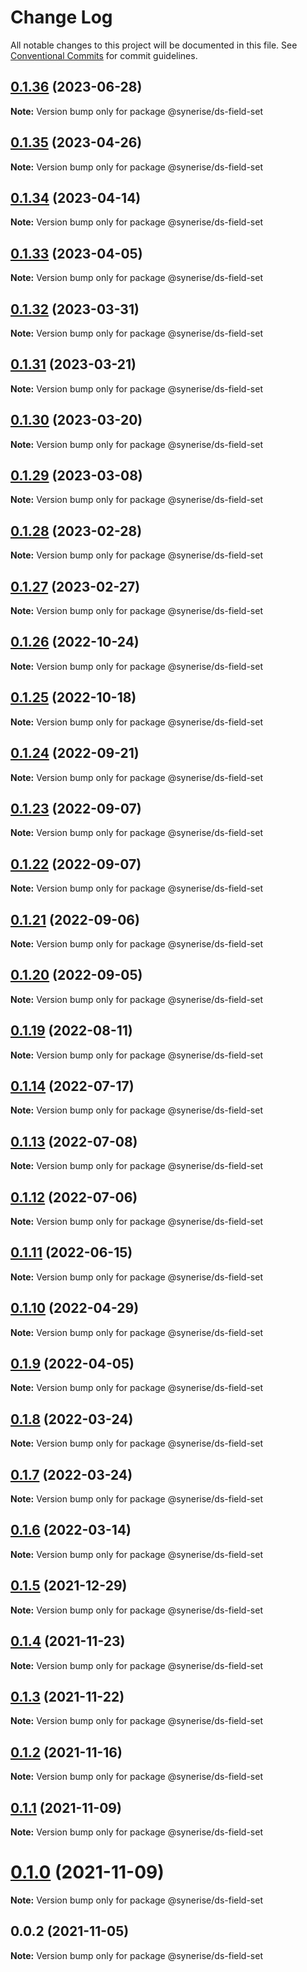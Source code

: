 # Change Log

All notable changes to this project will be documented in this file.
See [Conventional Commits](https://conventionalcommits.org) for commit guidelines.

## [0.1.36](https://github.com/Synerise/synerise-design/compare/@synerise/ds-field-set@0.1.35...@synerise/ds-field-set@0.1.36) (2023-06-28)

**Note:** Version bump only for package @synerise/ds-field-set





## [0.1.35](https://github.com/Synerise/synerise-design/compare/@synerise/ds-field-set@0.1.34...@synerise/ds-field-set@0.1.35) (2023-04-26)

**Note:** Version bump only for package @synerise/ds-field-set





## [0.1.34](https://github.com/Synerise/synerise-design/compare/@synerise/ds-field-set@0.1.33...@synerise/ds-field-set@0.1.34) (2023-04-14)

**Note:** Version bump only for package @synerise/ds-field-set





## [0.1.33](https://github.com/Synerise/synerise-design/compare/@synerise/ds-field-set@0.1.32...@synerise/ds-field-set@0.1.33) (2023-04-05)

**Note:** Version bump only for package @synerise/ds-field-set





## [0.1.32](https://github.com/Synerise/synerise-design/compare/@synerise/ds-field-set@0.1.31...@synerise/ds-field-set@0.1.32) (2023-03-31)

**Note:** Version bump only for package @synerise/ds-field-set





## [0.1.31](https://github.com/Synerise/synerise-design/compare/@synerise/ds-field-set@0.1.30...@synerise/ds-field-set@0.1.31) (2023-03-21)

**Note:** Version bump only for package @synerise/ds-field-set





## [0.1.30](https://github.com/Synerise/synerise-design/compare/@synerise/ds-field-set@0.1.29...@synerise/ds-field-set@0.1.30) (2023-03-20)

**Note:** Version bump only for package @synerise/ds-field-set





## [0.1.29](https://github.com/Synerise/synerise-design/compare/@synerise/ds-field-set@0.1.28...@synerise/ds-field-set@0.1.29) (2023-03-08)

**Note:** Version bump only for package @synerise/ds-field-set





## [0.1.28](https://github.com/Synerise/synerise-design/compare/@synerise/ds-field-set@0.1.27...@synerise/ds-field-set@0.1.28) (2023-02-28)

**Note:** Version bump only for package @synerise/ds-field-set





## [0.1.27](https://github.com/Synerise/synerise-design/compare/@synerise/ds-field-set@0.1.26...@synerise/ds-field-set@0.1.27) (2023-02-27)

**Note:** Version bump only for package @synerise/ds-field-set





## [0.1.26](https://github.com/Synerise/synerise-design/compare/@synerise/ds-field-set@0.1.25...@synerise/ds-field-set@0.1.26) (2022-10-24)

**Note:** Version bump only for package @synerise/ds-field-set





## [0.1.25](https://github.com/Synerise/synerise-design/compare/@synerise/ds-field-set@0.1.24...@synerise/ds-field-set@0.1.25) (2022-10-18)

**Note:** Version bump only for package @synerise/ds-field-set





## [0.1.24](https://github.com/Synerise/synerise-design/compare/@synerise/ds-field-set@0.1.23...@synerise/ds-field-set@0.1.24) (2022-09-21)

**Note:** Version bump only for package @synerise/ds-field-set





## [0.1.23](https://github.com/Synerise/synerise-design/compare/@synerise/ds-field-set@0.1.22...@synerise/ds-field-set@0.1.23) (2022-09-07)

**Note:** Version bump only for package @synerise/ds-field-set





## [0.1.22](https://github.com/Synerise/synerise-design/compare/@synerise/ds-field-set@0.1.21...@synerise/ds-field-set@0.1.22) (2022-09-07)

**Note:** Version bump only for package @synerise/ds-field-set





## [0.1.21](https://github.com/Synerise/synerise-design/compare/@synerise/ds-field-set@0.1.20...@synerise/ds-field-set@0.1.21) (2022-09-06)

**Note:** Version bump only for package @synerise/ds-field-set





## [0.1.20](https://github.com/Synerise/synerise-design/compare/@synerise/ds-field-set@0.1.19...@synerise/ds-field-set@0.1.20) (2022-09-05)

**Note:** Version bump only for package @synerise/ds-field-set





## [0.1.19](https://github.com/Synerise/synerise-design/compare/@synerise/ds-field-set@0.1.14...@synerise/ds-field-set@0.1.19) (2022-08-11)

**Note:** Version bump only for package @synerise/ds-field-set





## [0.1.14](https://github.com/Synerise/synerise-design/compare/@synerise/ds-field-set@0.1.13...@synerise/ds-field-set@0.1.14) (2022-07-17)

**Note:** Version bump only for package @synerise/ds-field-set





## [0.1.13](https://github.com/Synerise/synerise-design/compare/@synerise/ds-field-set@0.1.12...@synerise/ds-field-set@0.1.13) (2022-07-08)

**Note:** Version bump only for package @synerise/ds-field-set





## [0.1.12](https://github.com/Synerise/synerise-design/compare/@synerise/ds-field-set@0.1.11...@synerise/ds-field-set@0.1.12) (2022-07-06)

**Note:** Version bump only for package @synerise/ds-field-set





## [0.1.11](https://github.com/Synerise/synerise-design/compare/@synerise/ds-field-set@0.1.10...@synerise/ds-field-set@0.1.11) (2022-06-15)

**Note:** Version bump only for package @synerise/ds-field-set





## [0.1.10](https://github.com/Synerise/synerise-design/compare/@synerise/ds-field-set@0.1.9...@synerise/ds-field-set@0.1.10) (2022-04-29)

**Note:** Version bump only for package @synerise/ds-field-set





## [0.1.9](https://github.com/Synerise/synerise-design/compare/@synerise/ds-field-set@0.1.8...@synerise/ds-field-set@0.1.9) (2022-04-05)

**Note:** Version bump only for package @synerise/ds-field-set





## [0.1.8](https://github.com/Synerise/synerise-design/compare/@synerise/ds-field-set@0.1.7...@synerise/ds-field-set@0.1.8) (2022-03-24)

**Note:** Version bump only for package @synerise/ds-field-set





## [0.1.7](https://github.com/Synerise/synerise-design/compare/@synerise/ds-field-set@0.1.6...@synerise/ds-field-set@0.1.7) (2022-03-24)

**Note:** Version bump only for package @synerise/ds-field-set





## [0.1.6](https://github.com/Synerise/synerise-design/compare/@synerise/ds-field-set@0.1.5...@synerise/ds-field-set@0.1.6) (2022-03-14)

**Note:** Version bump only for package @synerise/ds-field-set





## [0.1.5](https://github.com/Synerise/synerise-design/compare/@synerise/ds-field-set@0.1.4...@synerise/ds-field-set@0.1.5) (2021-12-29)

**Note:** Version bump only for package @synerise/ds-field-set





## [0.1.4](https://github.com/Synerise/synerise-design/compare/@synerise/ds-field-set@0.1.3...@synerise/ds-field-set@0.1.4) (2021-11-23)

**Note:** Version bump only for package @synerise/ds-field-set





## [0.1.3](https://github.com/Synerise/synerise-design/compare/@synerise/ds-field-set@0.1.2...@synerise/ds-field-set@0.1.3) (2021-11-22)

**Note:** Version bump only for package @synerise/ds-field-set





## [0.1.2](https://github.com/Synerise/synerise-design/compare/@synerise/ds-field-set@0.1.1...@synerise/ds-field-set@0.1.2) (2021-11-16)

**Note:** Version bump only for package @synerise/ds-field-set





## [0.1.1](https://github.com/Synerise/synerise-design/compare/@synerise/ds-field-set@0.0.2...@synerise/ds-field-set@0.1.1) (2021-11-09)

**Note:** Version bump only for package @synerise/ds-field-set





# [0.1.0](https://github.com/Synerise/synerise-design/compare/@synerise/ds-field-set@0.0.2...@synerise/ds-field-set@0.1.0) (2021-11-09)

**Note:** Version bump only for package @synerise/ds-field-set





## 0.0.2 (2021-11-05)

**Note:** Version bump only for package @synerise/ds-field-set
